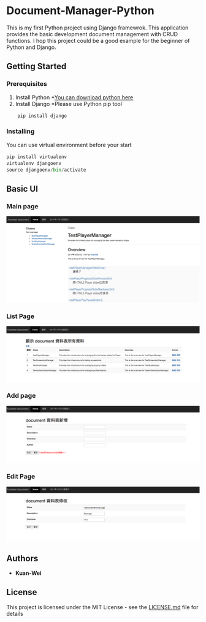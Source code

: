 # Document-Manager-Python

This is my first Python project using Django framewrok.
This application provides the basic development document management with CRUD functions.
I hop this project could be a good example for the beginner of Python and Django.

## Getting Started

### Prerequisites

1. Install Python
    *[You can download python here](https://www.python.org/downloads/)
2. Install Django
    *Please use Python pip tool
    
```python
    pip install django
```

### Installing

You can use virtual environment before your start

```python
pip install virtualenv
virtualenv djangoenv
source djangoenv/bin/activate
```

## Basic UI

###  Main page
![alt text](https://raw.githubusercontent.com/hayasilin/Document-Manager-Python/master/Screenshot/1.png)

### List Page
![alt text](https://raw.githubusercontent.com/hayasilin/Document-Manager-Python/master/Screenshot/2.png)

### Add page
![alt text](https://raw.githubusercontent.com/hayasilin/Document-Manager-Python/master/Screenshot/3.png)

### Edit Page
![alt text](https://raw.githubusercontent.com/hayasilin/Document-Manager-Python/master/Screenshot/4.png)



## Authors

* **Kuan-Wei**

## License

This project is licensed under the MIT License - see the [LICENSE.md](LICENSE.md) file for details

